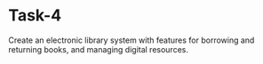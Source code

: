 # Task-4
Create an electronic library system with features for borrowing and returning books, and managing digital resources.
